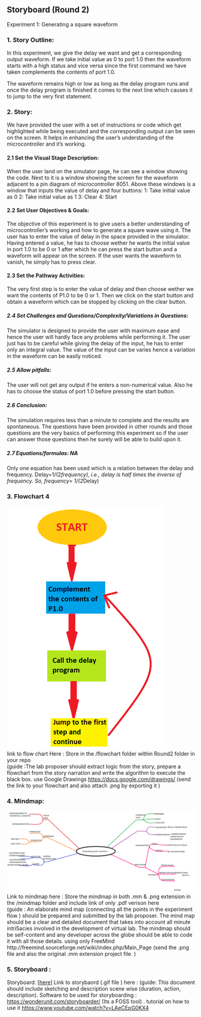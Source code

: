 ## Storyboard (Round 2)

Experiment 1: Generating a square waveform

### 1. Story Outline:

<p>In this experiment, we give the delay we want and get a corresponding output waveform. If we take initial value as 0 to port 1.0 then the waveform starts with a high status and vice versa since the first command we have taken complements the contents of port 1.0.</p>
<p>The waveform remains high or low as long as the delay program runs and once the delay program is finished it comes to the next line which causes it to jump to the very first statement.</p>


### 2. Story:

We have provided the user with a set of instructions or code which get highlighted while being executed and the corresponding output can be seen on the screen. It helps in enhancing the user’s understanding of the microcontroller and it’s working.

#### 2.1 Set the Visual Stage Description:
When the user land on the simulator page, he can see a window showing the code. Next to it is a window showing the screen for the waveform adjacent to a pin diagram of microcontroller 8051. Above these windows is a window that inputs the value of delay and four buttons:
1: Take initial value as 0
2: Take initial value as 1
3: Clear
4: Start

#### 2.2 Set User Objectives & Goals:
The objective of this experiment is to give users a better understanding of microcontroller’s working and how to generate a square wave using it.
The user has to enter the value of delay in the space provided in the simulator. Having entered a value, he has to choose wether he wants the initial value in port 1.0 to be 0 or 1 after which he can press the start button and a waveform will appear on the screen. If the user wants the waveform to vanish, he simply has to press clear.

#### 2.3 Set the Pathway Activities:

The very first step is to enter the value of delay and then choose wether we want the contents of P1.0 to be 0 or 1. Then we click on the start button and obtain a waveform which can be stopped by clicking on the clear button.

##### 2.4 Set Challenges and Questions/Complexity/Variations in Questions:

The simulator is designed to provide the user with maximum ease and hence the user will hardly face any problems while performing it. The user just has to be careful while giving the delay of the input, he has to enter only an integral value. The value of the input can be varies hence a variation in the waveform can be easily noticed.

##### 2.5 Allow pitfalls:
The user will not get any output if he enters a non-numerical value. Also he has to choose the status of port 1.0 before pressing the start button.

##### 2.6 Conclusion:
The simulation requires less than a minute to complete and the results are spontaneous. The questions have been provided in other rounds and those questions are the very basics of performing this experiment so if the user can answer those questions then he surely will be able to build upon it.

##### 2.7 Equations/formulas: NA
Only one equation has been used which is a relation between the delay and frequency.
Delay=1/(2*frequency),
i.e., delay is half times the inverse of frequency. So,
frequency= 1/(2*Delay)


### 3. Flowchart 4
<img src="flowchart/flowchart.png"/><br>
link to flow chart Here : Store in the  /flowchart folder within Round2 folder in your repo
<br>
(guide :The lab proposer should extract logic from the story, prepare a flowchart from the story narration and write the algorithm to execute the black box.  use Google Drawings https://docs.google.com/drawings/ (send the link to your flowchart and also attach .png by exporting it )

### 4. Mindmap:
<img src="mindmap/mindmap.png"/>
 Link to mindmap here : Store the mindmap in both .mm & .png extension in the  /mindmap folder and include link of only .pdf verison here
 <br>
 (guide : An elaborate mind map (connecting all the points in the experiment flow ) should be prepared and submitted by the lab proposer. The mind map should be a clear and detailed document that takes into account all minute intri5acies involved in the development of virtual lab. The mindmap should be self-content and any developer across the globe should be able to code it with all those details. using only FreeMind http://freemind.sourceforge.net/wiki/index.php/Main_Page (send the .png file and also the original .mm extension project file. )

### 5. Storyboard :
Storyboard: <a href="Storyboard/carwiper.gif"> [here]</a>
Link to storybaord (.gif file ) here :
(guide: This document should include sketching and description scene wise (duration, action, description). Software to be used for storyboarding : https://wonderunit.com/storyboarder/ (Its a FOSS tool) . tutorial on how to use it https://www.youtube.com/watch?v=LAeCEpG0KX4
